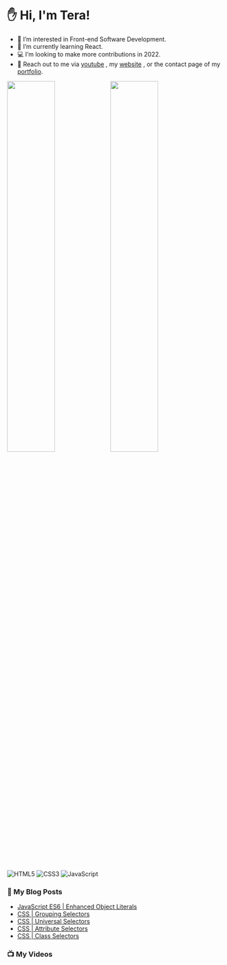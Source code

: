 # :hand: Hi, I'm Tera!

- 👀 I’m interested in Front-end Software Development.
- 🧠 I’m currently learning React.
- :computer: I’m looking to make more contributions in 2022.
- :email: Reach out to me via <a href="https://www.youtube.com/channel/UC6u-qjq4vbT-09ZhmKwKqfg">youtube</a> , my <a href="https://technicallyjusttalking.com/"> website</a> , or the contact page of my <a href="https://terabanks.github.io/">portfolio</a>.

<img align="left" width="47%" src="https://github-readme-stats.vercel.app/api?username=terabanks&show_icons=true&theme=radical">

<img align="left" width="47%" src="https://github-readme-stats.vercel.app/api/top-langs/?username=terabanks&layout=compact">

![HTML5](https://img.shields.io/badge/html5-%23E34F26.svg?style=for-the-badge&logo=html5&logoColor=white)
![CSS3](https://img.shields.io/badge/css3-%231572B6.svg?style=for-the-badge&logo=css3&logoColor=white)
![JavaScript](https://img.shields.io/badge/javascript-%23323330.svg?style=for-the-badge&logo=javascript&logoColor=%23F7DF1E)

### :page_with_curl: My Blog Posts
<!-- BLOG-POST-LIST:START -->
- [JavaScript ES6 | Enhanced Object Literals](https://technicallyjusttalking.com/javascript-es6-enhanced-object-literals/)
- [CSS | Grouping Selectors](https://technicallyjusttalking.com/css-grouping-selectors/)
- [CSS | Universal Selectors](https://technicallyjusttalking.com/css-universal-selectors/)
- [CSS | Attribute Selectors](https://technicallyjusttalking.com/css-attribute-selectors/)
- [CSS | Class Selectors](https://technicallyjusttalking.com/css-class-selectors/)
<!-- BLOG-POST-LIST:END -->

### :tv: My Videos
<!-- YOUTUBE-VIDEO-LIST:START -->
<!-- YOUTUBE-VIDEO-LIST:END -->
